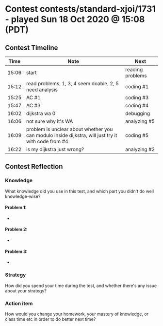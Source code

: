 # Contest contests/standard-xjoi/1731 - played Sun 18 Oct 2020 @ 15:08 (PDT)

## Contest Timeline

| Time | Note | Next |
|----|----|----|
15:06 | start | reading problems
15:12 | read problems, 1, 3, 4 seem doable, 2, 5 need analysis | coding #1
15:25 | AC #1 | coding #3
15:47 | AC #3 | coding #4
16:02 | dijkstra wa 0 | debugging
16:06 | not sure why it's WA | analyzing #5
16:09 | problem is unclear about whether you can modulo inside dijkstra, will just try it with code from #4 | coding #5
16:22 | is my dijkstra just wrong? | analyzing #2

## Contest Reflection

### Knowledge
What knowledge did you use in this test, and which part you didn't do well knowledge-wise?

#### Problem 1:

-

#### Problem 2:

-

#### Problem 3:

-

### Strategy
How did you spend your time during the test, and whether there's any issue about your strategy?

### Action item
How would you change your homework, your mastery of knowledge, or class time etc in order to do better next time?
